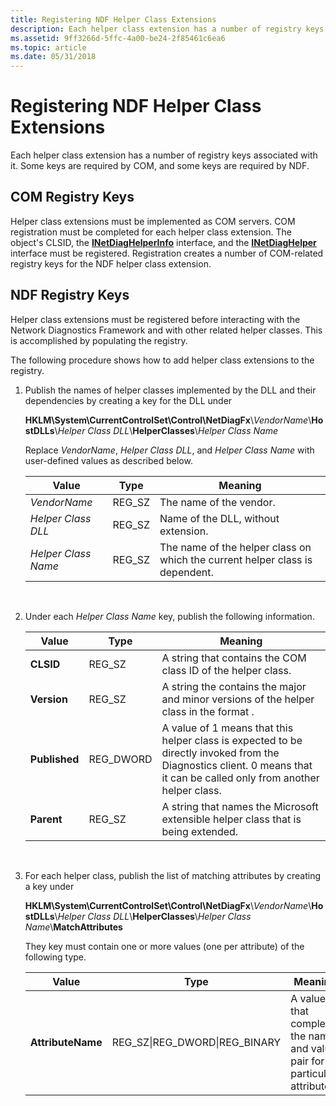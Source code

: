 ```yaml
---
title: Registering NDF Helper Class Extensions
description: Each helper class extension has a number of registry keys associated with it. Some keys are required by COM, and some keys are required by NDF.
ms.assetid: 9ff3266d-5ffc-4a00-be24-2f85461c6ea6
ms.topic: article
ms.date: 05/31/2018
---
```


# Registering NDF Helper Class Extensions

Each helper class extension has a number of registry keys associated with it. Some keys are required by COM, and some keys are required by NDF.

## COM Registry Keys

Helper class extensions must be implemented as COM servers. COM registration must be completed for each helper class extension. The object's CLSID, the [**INetDiagHelperInfo**](/windows/desktop/api/ndhelper/nn-ndhelper-inetdiaghelperinfo) interface, and the [**INetDiagHelper**](/windows/desktop/api/ndhelper/nn-ndhelper-inetdiaghelper) interface must be registered. Registration creates a number of COM-related registry keys for the NDF helper class extension.

## NDF Registry Keys

Helper class extensions must be registered before interacting with the Network Diagnostics Framework and with other related helper classes. This is accomplished by populating the registry.

The following procedure shows how to add helper class extensions to the registry.

1.  Publish the names of helper classes implemented by the DLL and their dependencies by creating a key for the DLL under

    **HKLM\\System\\CurrentControlSet\\Control\\NetDiagFx**\\*VendorName*\\**HostDLLs**\\*Helper Class DLL*\\**HelperClasses**\\*Helper Class Name*

    Replace *VendorName*, *Helper Class DLL*, and *Helper Class Name* with user-defined values as described below.

    | Value               | Type    | Meaning                                                                      |
    |---------------------|---------|------------------------------------------------------------------------------|
    | *VendorName*        | REG\_SZ | The name of the vendor.                                                      |
    | *Helper Class DLL*  | REG\_SZ | Name of the DLL, without extension.                                          |
    | *Helper Class Name* | REG\_SZ | The name of the helper class on which the current helper class is dependent. |

    

     

2.  Under each *Helper Class Name* key, publish the following information.

    

    | Value         | Type       | Meaning                                                                                                                                                                 |
    |---------------|------------|-------------------------------------------------------------------------------------------------------------------------------------------------------------------------|
    | **CLSID**     | REG\_SZ    | A string that contains the COM class ID of the helper class.                                                                                                            |
    | **Version**   | REG\_SZ    | A string the contains the major and minor versions of the helper class in the format <major><minor>.                                                        |
    | **Published** | REG\_DWORD | A value of 1 means that this helper class is expected to be directly invoked from the Diagnostics client. 0 means that it can be called only from another helper class. |
    | **Parent**    | REG\_SZ    | A string that names the Microsoft extensible helper class that is being extended.                                                                                       |

    

     

3.  For each helper class, publish the list of matching attributes by creating a key under

    **HKLM\\System\\CurrentControlSet\\Control\\NetDiagFx**\\*VendorName*\\**HostDLLs**\\*Helper Class DLL*\\**HelperClasses**\\*Helper Class Name*\\**MatchAttributes**

    They key must contain one or more values (one per attribute) of the following type.

    | Value             | Type                             | Meaning                                                                    |
    |-------------------|----------------------------------|----------------------------------------------------------------------------|
    | **AttributeName** | REG\_SZ\|REG\_DWORD\|REG\_BINARY | A value that completes the name and value pair for a particular attribute. |

    

     

 

 




